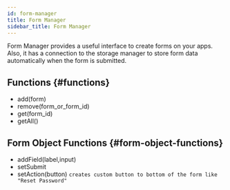 ```yaml
---
id: form-manager
title: Form Manager
sidebar_title: Form Manager
---
```


Form Manager provides a useful interface to create forms on your apps. Also, it has a connection to the storage manager to store form data automatically when the form is submitted.

## Functions {#functions}

* add(form)
* remove(form_or_form_id)
* get(form_id)
* getAll()


## Form Object Functions {#form-object-functions}

* addField(label,input)
* setSubmit
* setAction(button) `creates custom button to bottom of the form like "Reset Password"`
